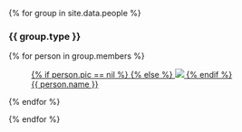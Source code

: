 {% for group in site.data.people %}
### {{ group.type }}

<div class="d-flex flex-row flex-wrap justify-content-center">
  {% for person in group.members %}
      <div class="p-4 bd-highlight">
      <figure class="figure">
        <a href="{{ person.url }}">
          {% if person.pic == nil %}
            <i class="icon-user" style="font-size: 8rem"></i>
          {% else %}
            <img class="figure-img img-fluid rounded" style="max-height: 12rem; max-width: 12rem;"
                src="{{ "/assets/images/" | append: person.pic }}">
          {% endif %}
        </a>
        <figcaption class="figure-caption text-center">
          <a href="{{ person.url }}">
            {{ person.name }}
          </a>
        </figcaption>
      </figure>
  </div>
  {% endfor %}
</div>

{% endfor %}